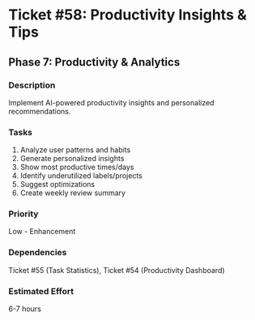 # Ticket #58: Productivity Insights & Tips

## Phase 7: Productivity & Analytics

### Description
Implement AI-powered productivity insights and personalized recommendations.

### Tasks
1) Analyze user patterns and habits  
2) Generate personalized insights  
3) Show most productive times/days  
4) Identify underutilized labels/projects  
5) Suggest optimizations  
6) Create weekly review summary  

### Priority
Low - Enhancement

### Dependencies
Ticket #55 (Task Statistics), Ticket #54 (Productivity Dashboard)

### Estimated Effort
6-7 hours
